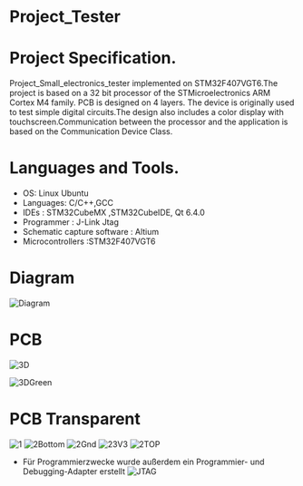 # Project_Tester

# Project Specification.
Project_Small_electronics_tester implemented on STM32F407VGT6.The project is based on a 32 bit processor of the STMicroelectronics ARM Cortex M4 family. PCB is designed on 4 layers.
The device is originally used to test simple digital circuits.The design also includes a color display with touchscreen.Communication between the processor and the application is based on the Communication Device Class.


# Languages and Tools.
- OS: Linux Ubuntu 
- Languages: C/C++,GCC 
- IDEs : STM32CubeMX ,STM32CubeIDE, Qt 6.4.0 
- Programmer : J-Link Jtag 
- Schematic capture software : Altium 
- Microcontrollers :STM32F407VGT6
# Diagram 
![Diagram](https://github.com/MarekKud/Project_tester/assets/92340461/f6e744b8-2449-4ee7-bee0-e5712d522c76)
# PCB

![3D](https://github.com/MarekKud/Project_tester/assets/92340461/ed56a41d-2230-4107-a78a-a09cdf8bcdbc)

![3DGreen](https://github.com/MarekKud/Project_tester/assets/92340461/263592c0-75f9-4db7-aa79-59e6de5a078e)


# PCB Transparent


![1](https://github.com/MarekKud/Project_tester/assets/92340461/ddd5bf9b-5e8f-4329-bbd2-a8133cb31e5b)
![2Bottom](https://github.com/MarekKud/Project_tester/assets/92340461/4b59d453-896e-4230-b02b-ad04aca3f977)
![2Gnd](https://github.com/MarekKud/Project_tester/assets/92340461/0c4d4855-ee3d-4ef2-92d4-d77b8335a896)
![23V3](https://github.com/MarekKud/Project_tester/assets/92340461/5c34b2b1-763b-40c8-b887-74a84324de0b)
![2TOP](https://github.com/MarekKud/Project_tester/assets/92340461/2a2f5b69-4c35-49f6-97c8-32f2cd72678f)
- Für Programmierzwecke wurde außerdem ein Programmier- und Debugging-Adapter erstellt
![JTAG](https://github.com/MarekKud/Project_tester/assets/92340461/f2cde6e9-3ede-4b54-ab26-e5604e95f780)


